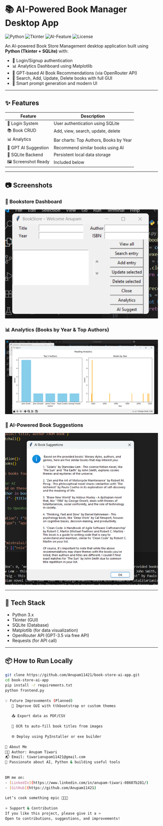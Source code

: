 # 📚 AI-Powered Book Manager Desktop App

![Python](https://img.shields.io/badge/Python-3.10-blue?logo=python)
![Tkinter](https://img.shields.io/badge/Tkinter-GUI-yellow)
![AI-Feature](https://img.shields.io/badge/GPT--Powered-Yes-blueviolet)
![License](https://img.shields.io/badge/License-MIT-green.svg)

An AI-powered Book Store Management desktop application built using **Python (Tkinter + SQLite)** with:

- 🔐 Login/Signup authentication
- 📊 Analytics Dashboard using Matplotlib
- 🤖 GPT-based AI Book Recommendations (via OpenRouter API)
- 🔎 Search, Add, Update, Delete books with full GUI
- 🧠 Smart prompt generation and modern UI

---

## ✨ Features

| Feature              | Description |
|----------------------|-------------|
| 🔐 Login System       | User authentication using SQLite |
| 📚 Book CRUD          | Add, view, search, update, delete |
| 📊 Analytics          | Bar charts: Top Authors, Books by Year |
| 🤖 GPT AI Suggestion  | Recommend similar books using AI |
| 💾 SQLite Backend     | Persistent local data storage |
| 🖼 Screenshot Ready    | Included below |

---

## 📷 Screenshots

### 🎯 Bookstore Dashboard
![Bookstore GUI](screenshots/gui.png)

### 📊 Analytics (Books by Year & Top Authors)
![Analytics](screenshots/analytics.png)

### 🤖 AI-Powered Book Suggestions
![AI Suggest](screenshots/ai_suggest.png)

---

## 🚀 Tech Stack

- Python 3.x
- Tkinter (GUI)
- SQLite (Database)
- Matplotlib (for data visualization)
- OpenRouter API (GPT-3.5 via free API)
- Requests (for API call)

---

## 📦 How to Run Locally

```bash
git clone https://github.com/Anupam11421/book-store-ai-app.git
cd book-store-ai-app
pip install -r requirements.txt
python frontend.py

💡 Future Improvements (Planned)
   🎨 Improve GUI with ttkbootstrap or custom themes

   📤 Export data as PDF/CSV

   🧾 OCR to auto-fill book titles from images

   🌐 Deploy using PyInstaller or exe builder

🙋 About Me
👨‍💻 Author: Anupam Tiwari
📬 Email: tiwarianupam11421@gmail.com
🧠 Passionate about AI, Python & building useful tools


DM me on:
- [LinkedIn](https://www.linkedin.com/in/anupam-tiwari-08607b281/)
- [GitHub](https://github.com/Anupam11421)

Let’s cook something epic 👨‍🍳🔥

⭐ Support & Contribution
If you like this project, please give it a ⭐
Open to contributions, suggestions, and improvements!




